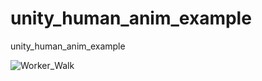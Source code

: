 # unity_human_anim_example
unity_human_anim_example

![Worker_Walk](https://github.com/moriitkys/unity_human_anim_example/assets/45028425/9ea3f0f7-8fee-4e40-a0ae-b653eedeea91)
